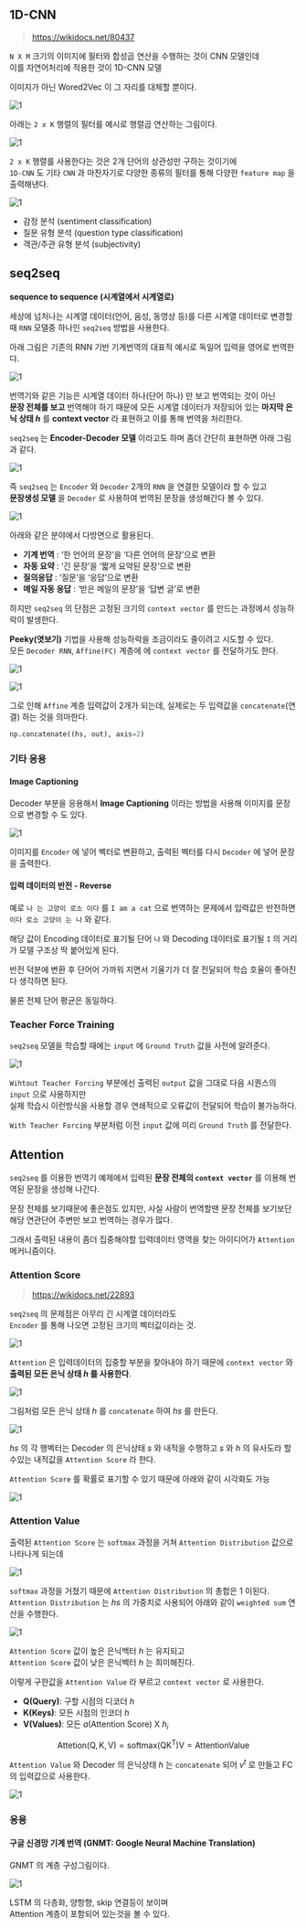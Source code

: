 
## 1D-CNN

> <https://wikidocs.net/80437>

`N X M` 크기의 이미지에 필터와 합성곱 연산을 수행하는 것이 CNN 모델인데  
이를 자연어처리에 적용한 것이 1D-CNN 모델  

이미지가 아닌 Wored2Vec 이 그 자리를 대체할 뿐이다.  

![1](image/gpt17.png) 

아래는 `2 x K` 행렬의 필터를 예시로 행렬곱 연산하는 그림이다.  

![1](image/gpt18.png) 

`2 x K` 행렬를 사용한다는 것은 2개 단어의 상관성만 구하는 것이기에  
`1D-CNN` 도 기타 `CNN` 과 마찬자기로 다양한 종류의 필터를 통해 다양한 `feature map` 을 출력해낸다.  

![1](image/gpt19.png) 

- 감정 분석 (sentiment classification)  
- 질문 유형 분석 (question type classification)  
- 객관/주관 유형 분석 (subjectivity)  

## seq2seq

**sequence to sequence (시계열에서 시계열로)**

세상에 넘처나는 시계열 데이터(언어, 음성, 동영상 등)를 다른 시계열 데이터로 변경할 때 `RNN` 모델중 하나인 `seq2seq` 방법을 사용한다.  

아래 그림은 기존의 RNN 기반 기계번역의 대표적 예시로 독일어 입력을 영어로 번역한다.  

![1](image/gpt2.png)

번역기와 같은 기능은 시계열 데이터 하나(단어 하나) 만 보고 번역되는 것이 아닌  
**문장 전체를 보고** 번역해야 하기 때문에 모든 시계열 데이터가 저장되어 있는 **마지막 은닉 상태 $h$** 를 **context vector** 라 표현하고 이를 통해 번역을 처리한다.  

`seq2seq` 는 **Encoder-Decoder 모델** 이라고도 하며 좀더 간단히 표현하면 아래 그림과 같다.  

![1](image/6-1.png)

즉 `seq2seq` 는 `Encoder` 와 `Decoder` 2개의 `RNN` 을 연결한 모델이라 할 수 있고  
**문장생성 모델** 을 `Decoder` 로 사용하여 번역된 문장을 생성해간다 볼 수 있다.  

![1](image/6-3.png)

아래와 같은 분야에서 다방면으로 활용된다.  

- **기계 번역** : ‘한 언어의 문장’을 ‘다른 언어의 문장’으로 변환  
- **자동 요약** : ‘긴 문장’을 ‘짧게 요약된 문장’으로 변환  
- **질의응답** : ‘질문’을 ‘응답’으로 변환  
- **메일 자동 응답** : ‘받은 메일의 문장’을 ‘답변 글’로 변환  

하지만 `seq2seq` 의 단점은 고정된 크기의 `context vector` 를 만드는 과정에서 성능하락이 발생한다.  

**Peeky(엿보기)** 기법을 사용해 성능하락을 조금이라도 줄이려고 시도할 수 있다.  
모든 `Decoder RNN`, `Affine(FC)` 계층에 에 `context vector` 를 전달하기도 한다.  

![1](image/gpt3.png)  

![1](image/6-4.png)  

그로 인해 `Affine` 계층 입력값이 2개가 되는데, 실제로는 두 입력값을 `concatenate`(연결) 하는 것을 의마한다.  

```py
np.concatenate((hs, out), axis=2)
```

### 기타 응용

#### Image Captioning

Decoder 부분을 응용해서 **Image Captioning** 이라는 방법을 사용해 이미지를 문장으로 변경할 수 도 있다.  

![1](image/6-5.png)

이미지를 `Encoder` 에 넣어 벡터로 변환하고, 출력된 벡터를 다시 `Decoder` 에 넣어 문장을 출력한다.  

#### 입력 데이터의 반전 - Reverse

예로 `나 는 고양이 로소 이다` 를 `I am a cat` 으로 번역하는 문제에서 입력값은 반전하면  
`이다 로소 고양이 는 나` 와 같다.  

해당 값이 Encoding 데이터로 표기될 단어 `나` 와 Decoding 데이터로 표기될 `I` 의 거리가 모델 구조상 딱 붙어있게 된다.  

반전 덕분에 변환 후 단어어 가까워 지면서 기울기가 더 잘 전달되어 학습 호율이 좋아진다 생각하면 된다.  

물론 전체 단어 평균은 동일하다.  

### Teacher Force Training  

`seq2seq` 모델을 학습할 때에는 `input` 에 `Ground Truth` 값을 사전에 알려준다.  

![1](image/gpt16.png)  

`Wihtout Teacher Forcing` 부분에선 출력된 `output` 값을 그대로 다음 시퀀스의 `input` 으로 사용하지만  
실제 학습시 이런방식을 사용할 경우 연쇄적으로 오류값이 전달되어 학습이 불가능하다.  

`With Teacher Forcing` 부분처럼 이전 `input` 값에 미리 `Ground Truth` 를 전달한다.  

## Attention

`seq2seq` 를 이용한 번역기 예제에서 입력된 **문장 전체의 `context vector`** 를 이용해 번역된 문장을 생성해 나간다.  

문장 전체를 보기때문에 좋은점도 있지만, 사실 사람이 번역할땐 문장 전체를 보기보단 해당 연관단어 주변만 보고 번역하는 경우가 많다.  

그래서 출력된 내용이 좀더 집중해야할 입력데이터 영역을 찾는 아이디어가 `Attention` 메커니즘이다.  

### Attention Score

> <https://wikidocs.net/22893>

`seq2seq` 의 문제점은 아무리 긴 시계열 데이터라도  
`Encoder` 를 통해 나오면 고정된 크기의 벡터값이라는 것.  

![1](image/6-6.png)

`Attention` 은 입력데이터의 집중할 부분을 찾아내야 하기 때문에 `context vector` 와 **출력된 모든 은닉 상태 $h$ 를 사용한다**.  

![1](image/6-7.png)

그림처럼 모든 은닉 상태 $h$ 를 `concatenate` 하여 $hs$ 를 만든다.  

![1](image/gpt20.png)  

$hs$ 의 각 행벡터는 Decoder 의 은닉상태 $s$ 와 내적을 수행하고 
$s$ 와 $h$ 의 유사도라 할 수있는 내적값을 `Attention Score` 라 한다.  

`Attention Score` 를 확률로 표기할 수 있기 때문에 아래와 같이 시각화도 가능  

![1](image/gpt6.png)

### Attention Value

출력된 `Attention Score` 는 `softmax` 과정을 거쳐 `Attention Distribution` 값으로 나타나게 되는데  

![1](image/gpt21.png)  

`softmax` 과정을 거쳤기 때문에 `Attention Distribution` 의 총합은 1 이된다.  
`Attention Distribution` 는 $hs$ 의 가중치로 사용되어 아래와 같이 `weighted sum` 연산을 수행한다.  

![1](image/6-9.png)

`Attention Score` 값이 높은 은닉백터 $h$ 는 유지되고  
`Attention Score` 값이 낮은 은닉벡터 $h$ 는 희미해진다.  

이렇게 구한값을 `Attention Value` 라 부르고 `context vector` 로 사용한다.  

- **Q(Query)**: 구할 시점의 디코더 $h$
- **K(Keys)**: 모든 시점의 인코더 $h$
- **V(Values)**: 모든 $a$(Attention Score) X $h_i$


$$
\mathrm{Attetion(Q,K,V)=softmax(QK^T)V=AttentionValue}
$$


`Attention Value` 와 Decoder 의 은닉상태 $h$ 는 `concatenate` 되어 $v^t$ 로 만들고 FC 의 입력값으로 사용한다.   

![1](image/gpt22.png)  


### 응용

#### 구글 신경망 기계 번역 (GNMT: Google Neural Machine Translation)


GNMT 의 계층 구성그림이다.  

![1](image/6-15.png)

LSTM 의 다층화, 양항향, skip 연결등이 보이며  
Attention 계층이 포함되어 있는것을 볼 수 있다.  
